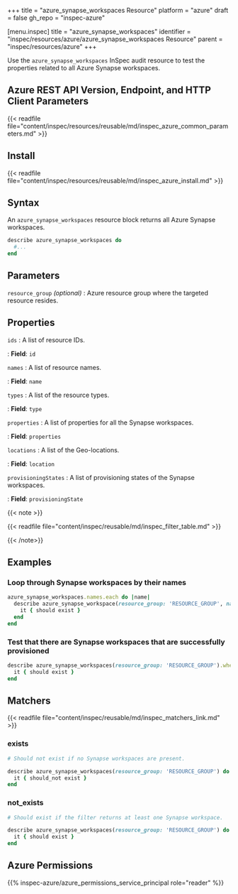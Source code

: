 +++
title = "azure_synapse_workspaces Resource"
platform = "azure"
draft = false
gh_repo = "inspec-azure"

[menu.inspec]
title = "azure_synapse_workspaces"
identifier = "inspec/resources/azure/azure_synapse_workspaces Resource"
parent = "inspec/resources/azure"
+++

Use the `azure_synapse_workspaces` InSpec audit resource to test the properties related to all Azure Synapse workspaces.

## Azure REST API Version, Endpoint, and HTTP Client Parameters

{{< readfile file="content/inspec/resources/reusable/md/inspec_azure_common_parameters.md" >}}

## Install

{{< readfile file="content/inspec/resources/reusable/md/inspec_azure_install.md" >}}

## Syntax

An `azure_synapse_workspaces` resource block returns all Azure Synapse workspaces.

```ruby
describe azure_synapse_workspaces do
  #...
end
```

## Parameters

`resource_group` _(optional)_
: Azure resource group where the targeted resource resides.

## Properties

`ids`
: A list of resource IDs.

: **Field**: `id`

`names`
: A list of resource names.

: **Field**: `name`

`types`
: A list of the resource types.

: **Field**: `type`

`properties`
: A list of properties for all the Synapse workspaces.

: **Field**: `properties`

`locations`
: A list of the Geo-locations.

: **Field**: `location`

`provisioningStates`
: A list of provisioning states of the Synapse workspaces.

: **Field**: `provisioningState`

{{< note >}}

{{< readfile file="content/inspec/reusable/md/inspec_filter_table.md" >}}

{{< /note>}}

## Examples

### Loop through Synapse workspaces by their names

```ruby
azure_synapse_workspaces.names.each do |name|
  describe azure_synapse_workspace(resource_group: 'RESOURCE_GROUP', name: name) do
    it { should exist }
  end
end
```

### Test that there are Synapse workspaces that are successfully provisioned

```ruby
describe azure_synapse_workspaces(resource_group: 'RESOURCE_GROUP').where(provisioningState: 'Succeeded') do
  it { should exist }
end
```

## Matchers

{{< readfile file="content/inspec/reusable/md/inspec_matchers_link.md" >}}

### exists

```ruby
# Should not exist if no Synapse workspaces are present.

describe azure_synapse_workspaces(resource_group: 'RESOURCE_GROUP') do
  it { should_not exist }
end
```

### not_exists

```ruby
# Should exist if the filter returns at least one Synapse workspace.

describe azure_synapse_workspaces(resource_group: 'RESOURCE_GROUP') do
  it { should exist }
end
```

## Azure Permissions

{{% inspec-azure/azure_permissions_service_principal role="reader" %}}
